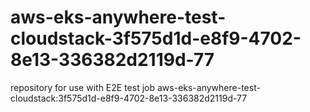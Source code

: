 # aws-eks-anywhere-test-cloudstack-3f575d1d-e8f9-4702-8e13-336382d2119d-77
repository for use with E2E test job aws-eks-anywhere-test-cloudstack:3f575d1d-e8f9-4702-8e13-336382d2119d-77
